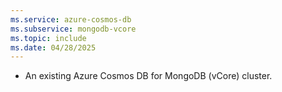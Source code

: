```yaml
---
ms.service: azure-cosmos-db
ms.subservice: mongodb-vcore
ms.topic: include
ms.date: 04/28/2025
---
```


- An existing Azure Cosmos DB for MongoDB (vCore) cluster.
